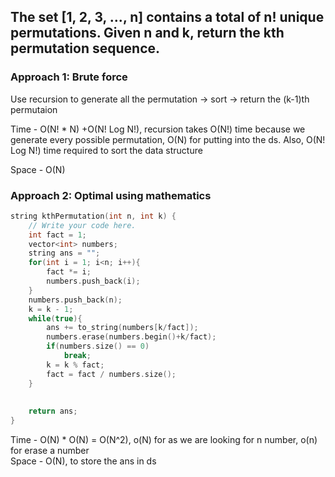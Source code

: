## The set [1, 2, 3, ..., n] contains a total of n! unique permutations. Given n and k, return the kth permutation sequence.

### Approach 1: Brute force

Use recursion to generate all the permutation -> sort -> return the (k-1)th permutaion


Time - O(N! * N) +O(N! Log N!), recursion takes O(N!)  time because we generate every possible permutation, O(N) for putting into the ds. Also, O(N! Log N!)  time required to sort the data structure

Space - O(N) 

### Approach 2: Optimal using mathematics
```c++
string kthPermutation(int n, int k) {
    // Write your code here.
    int fact = 1;
    vector<int> numbers;
    string ans = "";
    for(int i = 1; i<n; i++){
        fact *= i;
        numbers.push_back(i);
    }
    numbers.push_back(n);
    k = k - 1;
    while(true){
        ans += to_string(numbers[k/fact]);
        numbers.erase(numbers.begin()+k/fact);
        if(numbers.size() == 0)
            break;
        k = k % fact;
        fact = fact / numbers.size();
    }
    
    
    return ans;
}
```
Time - O(N) * O(N) = O(N^2), o(N) for as we are looking for n number, o(n) for erase a number </br>
Space - O(N), to store the ans in ds


